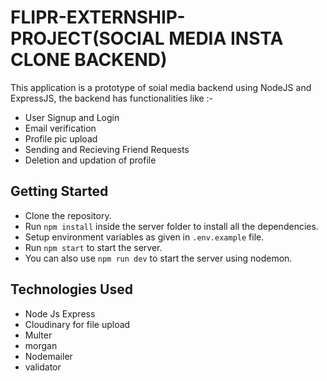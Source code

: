 # FLIPR-EXTERNSHIP-PROJECT(SOCIAL MEDIA INSTA CLONE BACKEND)

This application is a prototype of soial media backend using NodeJS and ExpressJS, the backend has functionalities like :-
-   User Signup and Login
-   Email verification
-   Profile pic upload
-   Sending and Recieving Friend Requests
-   Deletion and updation of profile


## Getting Started

- Clone the repository.
- Run `npm install` inside the server folder to install all the dependencies.
- Setup environment variables as given in `.env.example` file.
- Run `npm start` to start the server.
- You can also use `npm run dev` to start the server using nodemon.


## Technologies Used

-   Node Js Express
-   Cloudinary for file upload
-   Multer
-   morgan
-   Nodemailer
-   validator
